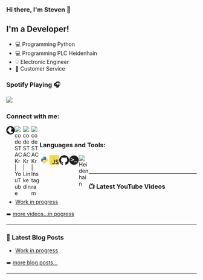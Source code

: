 ### Hi there, I'm Steven 👋

## I'm a Developer!

- 💻 Programming Python
- 💻 Programming PLC Heidenhain
- 💡  Electronic Engineer
- 📱  Customer Service

### Spotify Playing 🎧

[<img src="https://now-playing-codestackr.vercel.app/api/spotify-playing" width="350" />](https://open.spotify.com/)

### Connect with me:

[<img align="left" alt="codeSTACKr.com" width="22px" src="https://raw.githubusercontent.com/iconic/open-iconic/master/svg/globe.svg" />](https://google.com)
[<img align="left" alt="codeSTACKr | YouTube" width="22px" src="https://cdn.jsdelivr.net/npm/simple-icons@v3/icons/youtube.svg" />](https://google.com)
[<img align="left" alt="codeSTACKr | LinkedIn" width="22px" src="https://cdn.jsdelivr.net/npm/simple-icons@v3/icons/linkedin.svg" />](https://instagram.com/_stiv_00)
[<img align="left" alt="codeSTACKr | Instagram" width="22px" src="https://cdn.jsdelivr.net/npm/simple-icons@v3/icons/instagram.svg" />](https://www.linkedin.com/in/steven-freschet-2860b1162/)
<br />

### Languages and Tools:

[<img align="left" alt="Python" width="26px" src="https://raw.githubusercontent.com/github/explore/80688e429a7d4ef2fca1e82350fe8e3517d3494d/topics/python/python.png" />](https://google.com)
[<img align="left" alt="JavaScript" width="26px" src="https://raw.githubusercontent.com/github/explore/80688e429a7d4ef2fca1e82350fe8e3517d3494d/topics/javascript/javascript.png" />](https://google.com)
[<img align="left" alt="GitHub" width="26px" src="https://raw.githubusercontent.com/github/explore/78df643247d429f6cc873026c0622819ad797942/topics/github/github.png" />](https://google.com)
[<img align="left" alt="Terminal" width="26px" src="https://raw.githubusercontent.com/github/explore/80688e429a7d4ef2fca1e82350fe8e3517d3494d/topics/terminal/terminal.png" />](https://google.com)
[<img align="left" alt="Heidenhain" width="26px" src="https://media-exp1.licdn.com/dms/image/C4E0BAQFHY8H0B_fMSw/company-logo_200_200/0/1617886333038?e=2159024400&v=beta&t=NkmWbK8TEsk7DJv7VuX0hfoHxe4Heq_0u5a05oYu6Z0
" />](https://google.com)



<br />
<br />

---

### 📺 Latest YouTube Videos

<!-- YOUTUBE:START -->
- [Work in progress](https://google.com)
<!-- YOUTUBE:END -->

➡️ [more videos...in pogress](https://youtube.com/)

---

### 📕 Latest Blog Posts

<!-- BLOG-POST-LIST:START -->
- [Work in progress](https://google.com)
<!-- BLOG-POST-LIST:END -->
➡️ [more blog posts...](https://google.com)

---

